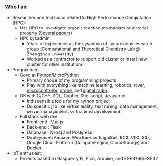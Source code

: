 ### Who I am
* Researcher and technican related to High Performance Computation (HPC): 
  * Use HPC to investigate organic reaction mechanism or material property ([Several papers](https://www.researchgate.net/scientific-contributions/Xiaokang-Guo-2045488309))
  * HPC sysadmin 
    * Years of experience as the sysadmin of my previous research group (Computational and Theoretical Chemistry Lab @ Zhengzhou University)
    * Worked as a contractor to support old cluster or install new cluster for other institutions
* Programmer:
  * Good at Python/MicroPython 
    * Primary choice of my programming projects
    * Play with everything like machine learning, robotics, rover, [microcontroller](https://github.com/xg590/pyWebREPL), [drone](https://github.com/xg590/Tello-Python), and [digital radio](https://github.com/xg590/SX1276).
  * OK with C/C++, SQL, Cypher, Shellscript, Javascript.
    * Indispensible tools for my python project
    * Do specific job like virtual reality, text mining, data management, server management, or frontend development.
  * Full stack web dev
    * Front-end : Vue.js
    * Back-end  : Flask
    * Database  : Neo4j and Postgresql
    * Deployment: Amazon Web Service (LightSail, EC2, VPC, S3), Google Cloud Platform (ComputeEngine, CloudStorage) and Docker 
* IoT enthusiast:
  * Projects based on Raspberry Pi, Pico, Arduino, and ESP8266/ESP32  

